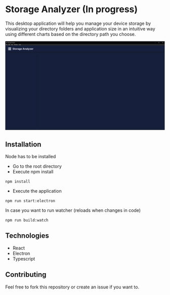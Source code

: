 # Storage Analyzer (In progress)

This desktop application will help you manage your device storage by visualizing your directory folders and application size in an intuitive way
using different charts based on the directory path you choose.

![example](./src/public/example.png)

## Installation
Node has to be installed
- Go to the root directory
- Execute npm install
```
npm install
```
- Execute the application
```
npm run start:electron
```
In case you want to run watcher (reloads when changes in code)
```
npm run build:watch
```
## Technologies
- React
- Electron
- Typescript
## Contributing
Feel free to fork this repository or create an issue if you want to.